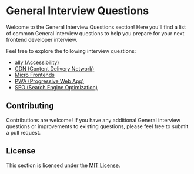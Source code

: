 # General Interview Questions

Welcome to the General Interview Questions section! Here you'll find a list of common General interview questions to help you prepare for your next frontend developer interview.

Feel free to explore the following interview questions:

- [ally (Accessibility)](./Accessibility.md)
- [CDN (Content Delivery Network)](<./Content%20Delivery%20Network%20(CDN).md>)
- [Micro Frontends](./Micro%20Frontends.md)
- [PWA (Progressive Web App)](./PWA.md)
- [SEO (Search Engine Optimization)](./SEO.md)

## Contributing

Contributions are welcome! If you have any additional General interview questions or improvements to existing questions, please feel free to submit a pull request.

## License

This section is licensed under the [MIT License](../LICENSE).
